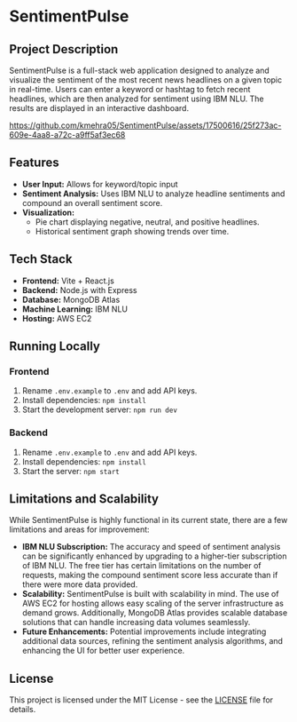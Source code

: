 # SentimentPulse

## Project Description

SentimentPulse is a full-stack web application designed to analyze and visualize the sentiment of the most recent news headlines on a given topic in real-time. Users can enter a keyword or hashtag to fetch recent headlines, which are then analyzed for sentiment using IBM NLU. The results are displayed in an interactive dashboard.


https://github.com/kmehra05/SentimentPulse/assets/17500616/25f273ac-609e-4aa8-a72c-a9ff5af3ec68

## Features

- **User Input:** Allows for keyword/topic input
- **Sentiment Analysis:** Uses IBM NLU to analyze headline sentiments and compound an overall sentiment score.
- **Visualization:**
  - Pie chart displaying negative, neutral, and positive headlines.
  - Historical sentiment graph showing trends over time.

## Tech Stack

- **Frontend:** Vite + React.js
- **Backend:** Node.js with Express
- **Database:** MongoDB Atlas
- **Machine Learning:** IBM NLU
- **Hosting:** AWS EC2

## Running Locally

### Frontend

1. Rename `.env.example` to `.env` and add API keys.
2. Install dependencies: `npm install`
3. Start the development server: `npm run dev`

### Backend

1. Rename `.env.example` to `.env` and add API keys.
2. Install dependencies: `npm install`
3. Start the server: `npm start`

## Limitations and Scalability

While SentimentPulse is highly functional in its current state, there are a few limitations and areas for improvement:

- **IBM NLU Subscription:** The accuracy and speed of sentiment analysis can be significantly enhanced by upgrading to a higher-tier subscription of IBM NLU. The free tier has certain limitations on the number of requests, making the compound sentiment score less accurate than if there were more data provided.
- **Scalability:** SentimentPulse is built with scalability in mind. The use of AWS EC2 for hosting allows easy scaling of the server infrastructure as demand grows. Additionally, MongoDB Atlas provides scalable database solutions that can handle increasing data volumes seamlessly.
- **Future Enhancements:** Potential improvements include integrating additional data sources, refining the sentiment analysis algorithms, and enhancing the UI for better user experience.

## License

This project is licensed under the MIT License - see the [LICENSE](LICENSE) file for details.
